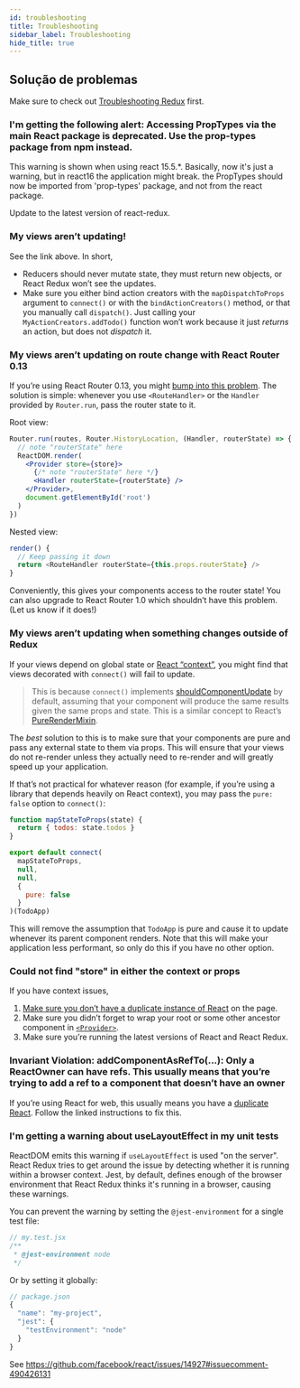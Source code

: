 ```yaml
---
id: troubleshooting
title: Troubleshooting
sidebar_label: Troubleshooting
hide_title: true
---
```


## Solução de problemas

Make sure to check out [Troubleshooting Redux](https://redux.js.org/troubleshooting) first.

### I'm getting the following alert: Accessing PropTypes via the main React package is deprecated. Use the prop-types package from npm instead.

This warning is shown when using react 15.5.\*. Basically, now it's just a warning, but in react16 the application might break. the PropTypes should now be imported from 'prop-types' package, and not from the react package.

Update to the latest version of react-redux.

### My views aren’t updating!

See the link above.
In short,

- Reducers should never mutate state, they must return new objects, or React Redux won’t see the updates.
- Make sure you either bind action creators with the `mapDispatchToProps` argument to `connect()` or with the `bindActionCreators()` method, or that you manually call `dispatch()`. Just calling your `MyActionCreators.addTodo()` function won’t work because it just _returns_ an action, but does not _dispatch_ it.

### My views aren’t updating on route change with React Router 0.13

If you’re using React Router 0.13, you might [bump into this problem](https://github.com/reduxjs/react-redux/issues/43). The solution is simple: whenever you use `<RouteHandler>` or the `Handler` provided by `Router.run`, pass the router state to it.

Root view:

```jsx
Router.run(routes, Router.HistoryLocation, (Handler, routerState) => {
  // note "routerState" here
  ReactDOM.render(
    <Provider store={store}>
      {/* note "routerState" here */}
      <Handler routerState={routerState} />
    </Provider>,
    document.getElementById('root')
  )
})
```

Nested view:

```js
render() {
  // Keep passing it down
  return <RouteHandler routerState={this.props.routerState} />
}
```

Conveniently, this gives your components access to the router state!
You can also upgrade to React Router 1.0 which shouldn’t have this problem. (Let us know if it does!)

### My views aren’t updating when something changes outside of Redux

If your views depend on global state or [React “context”](http://facebook.github.io/react/docs/context.html), you might find that views decorated with `connect()` will fail to update.

> This is because `connect()` implements [shouldComponentUpdate](https://facebook.github.io/react/docs/component-specs.html#updating-shouldcomponentupdate) by default, assuming that your component will produce the same results given the same props and state. This is a similar concept to React’s [PureRenderMixin](https://facebook.github.io/react/docs/pure-render-mixin.html).

The _best_ solution to this is to make sure that your components are pure and pass any external state to them via props. This will ensure that your views do not re-render unless they actually need to re-render and will greatly speed up your application.

If that’s not practical for whatever reason (for example, if you’re using a library that depends heavily on React context), you may pass the `pure: false` option to `connect()`:

```js
function mapStateToProps(state) {
  return { todos: state.todos }
}

export default connect(
  mapStateToProps,
  null,
  null,
  {
    pure: false
  }
)(TodoApp)
```

This will remove the assumption that `TodoApp` is pure and cause it to update whenever its parent component renders. Note that this will make your application less performant, so only do this if you have no other option.

### Could not find "store" in either the context or props

If you have context issues,

1. [Make sure you don’t have a duplicate instance of React](https://medium.com/@dan_abramov/two-weird-tricks-that-fix-react-7cf9bbdef375) on the page.
2. Make sure you didn’t forget to wrap your root or some other ancestor component in [`<Provider>`](#provider-store).
3. Make sure you’re running the latest versions of React and React Redux.

### Invariant Violation: addComponentAsRefTo(...): Only a ReactOwner can have refs. This usually means that you’re trying to add a ref to a component that doesn’t have an owner

If you’re using React for web, this usually means you have a [duplicate React](https://medium.com/@dan_abramov/two-weird-tricks-that-fix-react-7cf9bbdef375). Follow the linked instructions to fix this.

### I'm getting a warning about useLayoutEffect in my unit tests

ReactDOM emits this warning if `useLayoutEffect` is used "on the server". React Redux tries to get around the issue by detecting whether it is running within a browser context. Jest, by default, defines enough of the browser environment that React Redux thinks it's running in a browser, causing these warnings.

You can prevent the warning by setting the `@jest-environment` for a single test file:

```jsx
// my.test.jsx
/**
 * @jest-environment node
 */
```

Or by setting it globally:

```js
// package.json
{
  "name": "my-project",
  "jest": {
    "testEnvironment": "node"
  }
}
```

See https://github.com/facebook/react/issues/14927#issuecomment-490426131
